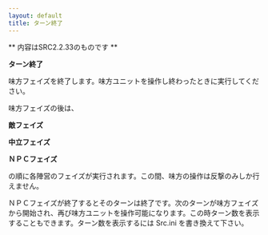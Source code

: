```yaml
---
layout: default
title: ターン終了
---
```

** 内容はSRC2.2.33のものです **

**ターン終了**

味方フェイズを終了します。味方ユニットを操作し終わったときに実行してください。

味方フェイズの後は、

**敵フェイズ**

**中立フェイズ**

**ＮＰＣフェイズ**

の順に各陣営のフェイズが実行されます。この間、味方の操作は反撃のみしか行えません。

ＮＰＣフェイズが終了するとそのターンは終了です。次のターンが味方フェイズから開始され、再び味方ユニットを操作可能になります。この時ターン数を表示することもできます。ターン数を表示するには Src.ini を書き換えて下さい。
